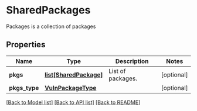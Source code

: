 # SharedPackages

Packages is a collection of packages

## Properties
Name | Type | Description | Notes
------------ | ------------- | ------------- | -------------
**pkgs** | [**list[SharedPackage]**](SharedPackage.md) | List of packages.  | [optional] 
**pkgs_type** | [**VulnPackageType**](VulnPackageType.md) |  | [optional] 

[[Back to Model list]](../README.md#documentation-for-models) [[Back to API list]](../README.md#documentation-for-api-endpoints) [[Back to README]](../README.md)


